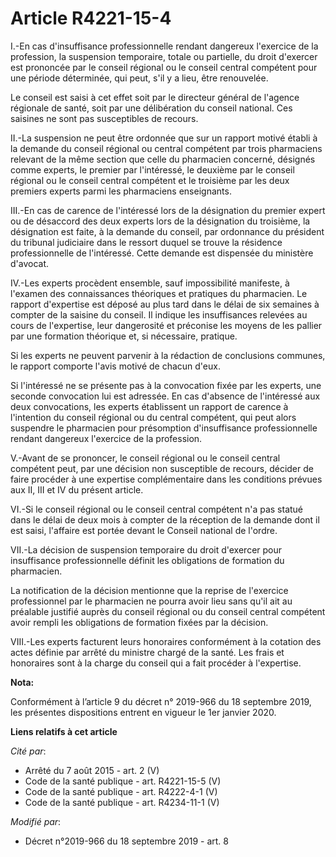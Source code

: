 # Article R4221-15-4

I.-En cas d'insuffisance professionnelle rendant dangereux l'exercice de la profession, la suspension temporaire, totale ou
partielle, du droit d'exercer est prononcée par le conseil régional ou le conseil central compétent pour une période
déterminée, qui peut, s'il y a lieu, être renouvelée. 

Le conseil est saisi à cet effet soit par le directeur général de l'agence régionale de santé, soit par une délibération du
conseil national. Ces saisines ne sont pas susceptibles de recours. 

II.-La suspension ne peut être ordonnée que sur un rapport motivé établi à la demande du conseil régional ou central
compétent par trois pharmaciens relevant de la même section que celle du pharmacien concerné, désignés comme experts, le
premier par l'intéressé, le deuxième par le conseil régional ou le conseil central compétent et le troisième par les deux
premiers experts parmi les pharmaciens enseignants. 

III.-En cas de carence de l'intéressé lors de la désignation du premier expert ou de désaccord des deux experts lors de la
désignation du troisième, la désignation est faite, à la demande du conseil, par ordonnance du président du   tribunal
judiciaire dans le ressort duquel se trouve la résidence professionnelle de l'intéressé. Cette demande est dispensée du
ministère d'avocat. 

IV.-Les experts procèdent ensemble, sauf impossibilité manifeste, à l'examen des connaissances théoriques et pratiques du
pharmacien. Le rapport d'expertise est déposé au plus tard dans le délai de six semaines à compter de la saisine du conseil.
Il indique les insuffisances relevées au cours de l'expertise, leur dangerosité et préconise les moyens de les pallier par
une formation théorique et, si nécessaire, pratique. 

Si les experts ne peuvent parvenir à la rédaction de conclusions communes, le rapport comporte l'avis motivé de chacun
d'eux. 

Si l'intéressé ne se présente pas à la convocation fixée par les experts, une seconde convocation lui est adressée. En cas
d'absence de l'intéressé aux deux convocations, les experts établissent un rapport de carence à l'intention du conseil
régional ou du central compétent, qui peut alors suspendre le pharmacien pour présomption d'insuffisance professionnelle
rendant dangereux l'exercice de la profession. 

V.-Avant de se prononcer, le conseil régional ou le conseil central compétent peut, par une décision non susceptible de
recours, décider de faire procéder à une expertise complémentaire dans les conditions prévues aux II, III et IV du présent
article. 

VI.-Si le conseil régional ou le conseil central compétent n'a pas statué dans le délai de deux mois à compter de la
réception de la demande dont il est saisi, l'affaire est portée devant le Conseil national de l'ordre. 

VII.-La décision de suspension temporaire du droit d'exercer pour insuffisance professionnelle définit les obligations de
formation du pharmacien. 

La notification de la décision mentionne que la reprise de l'exercice professionnel par le pharmacien ne pourra avoir lieu
sans qu'il ait au préalable justifié auprès du conseil régional ou du conseil central compétent avoir rempli les obligations
de formation fixées par la décision. 

VIII.-Les experts facturent leurs honoraires conformément à la cotation des actes définie par arrêté du ministre chargé de la
santé. Les frais et honoraires sont à la charge du conseil qui a fait procéder à l'expertise.

**Nota:**

Conformément à l’article 9 du décret n° 2019-966 du 18 septembre 2019, les présentes dispositions entrent en vigueur le 1er
janvier 2020.

**Liens relatifs à cet article**

_Cité par_:

  - Arrêté du 7 août 2015 - art. 2 (V)
  - Code de la santé publique - art. R4221-15-5 (V)
  - Code de la santé publique - art. R4222-4-1 (V)
  - Code de la santé publique - art. R4234-11-1 (V)

_Modifié par_:

  - Décret n°2019-966 du 18 septembre 2019 - art. 8
